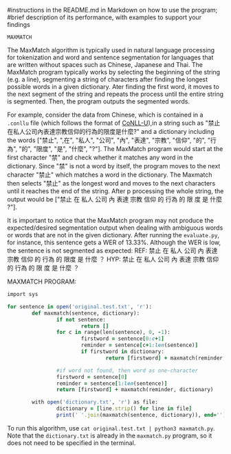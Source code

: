 #instructions in the README.md in Markdown on how to use the program;
#brief description of its performance, with examples to support your findings


`MAXMATCH`

The MaxMatch algorithm is typically used in natural language processing for tokenization and word and sentence segmentation for languages that are written without spaces such as Chinese, Japanese and Thai. The MaxMatch program typically works by selecting the beginning of the string (e.g. a line), segmenting a string of characters after finding the longest possible words in a given dictionary. Ater finding the first word, it moves to the next segment of the string and repeats the process until the entire string is segmented. Then, the program outputs the segmented words.

For example, consider the data from Chinese, which is contained in a `.conllu` file (which follows the format of [CoNLL-U](https://universaldependencies.org/format.html#words-tokens-and-empty-nodes)),in a string such as "禁止在私人公司內表達宗教信仰的行為的限度是什麼?" and a dictionary including the words ["禁止", ",在", "私人", "公司", "內", "表達", "宗教", "信仰", "的", "行為", "的", "限度", "是", "什麼", "?"]. The MaxMatch program would start at the first character "禁" and check whether it matches any word in the dictionary. Since "禁" is not a word by itself, the program moves to the next character "禁止" which matches a word in the dictionary. The Maxmatch then selects "禁止" as the longest word and moves to the next characters until it reaches the end of the string. After p
processing the whole string, the output would be ["禁止 在 私人 公司 內 表達 宗教 信仰 的 行為 的 限  度 是 什麼 ?"].

It is important to notice that the MaxMatch program may not produce the expected/desired segmentation output when dealing with ambiguous words or words that are not in the given dictionary. After running the `evaluate.py`, for instance, this sentence gets a WER of 13.33%. Although the WER is low, the sentence is not segmented as expected: 
REF: 禁止 在 私人 公司 內 表達 宗教 信仰 的 行為 的 限度   是 什麼 ？
HYP: 禁止 在 私人 公司 內 表達 宗教 信仰 的 行為 的 限  度 是 什麼 ？

MAXMATCH PROGRAM:

```ruby
import sys

for sentence in open('original.test.txt', 'r'):
        def maxmatch(sentence, dictionary):
                if not sentence:
                        return []
                for c in range(len(sentence), 0, -1):
                        firstword = sentence[0:c+1]
                        reminder = sentence[c+1:len(sentence)]
                        if firstword in dictionary:
                                return [firstword] + maxmatch(reminder, dictionary)

                #if word not found, then word as one-character
                firstword = sentence[0]
                reminder = sentence[1:len(sentence)]
                return [firstword] + maxmatch(reminder, dictionary)

        with open('dictionary.txt', 'r') as file:
                dictionary = [line.strip() for line in file]
                print(' '.join(maxmatch(sentence, dictionary)), end='')

``` 
To run this algorithm, use `cat original.test.txt | python3 maxmatch.py`. Note that the `dictionary.txt` is already in the `maxmatch.py` program, so it does not need to be specified in the terminal.
